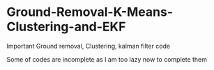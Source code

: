 # Ground-Removal-K-Means-Clustering-and-EKF

Important Ground removal, Clustering, kalman filter code

Some of codes are incomplete as I am too lazy now to complete them
